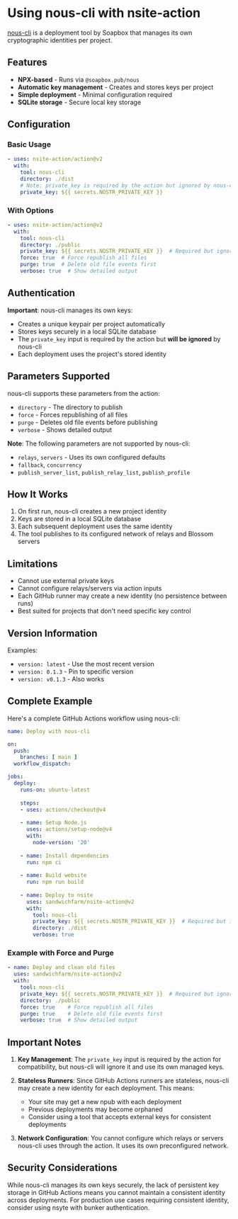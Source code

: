 # Using nous-cli with nsite-action

[nous-cli](https://gitlab.com/soapbox-pub/nous-cli) is a deployment tool by Soapbox that manages its own cryptographic identities per project.

## Features

- **NPX-based** - Runs via `@soapbox.pub/nous`
- **Automatic key management** - Creates and stores keys per project
- **Simple deployment** - Minimal configuration required
- **SQLite storage** - Secure local key storage

## Configuration

### Basic Usage

```yaml
- uses: nsite-action/action@v2
  with:
    tool: nous-cli
    directory: ./dist
    # Note: private_key is required by the action but ignored by nous-cli
    private_key: ${{ secrets.NOSTR_PRIVATE_KEY }}
```

### With Options

```yaml
- uses: nsite-action/action@v2
  with:
    tool: nous-cli
    directory: ./public
    private_key: ${{ secrets.NOSTR_PRIVATE_KEY }}  # Required but ignored
    force: true  # Force republish all files
    purge: true  # Delete old file events first
    verbose: true  # Show detailed output
```

## Authentication

**Important**: nous-cli manages its own keys:
- Creates a unique keypair per project automatically
- Stores keys securely in a local SQLite database
- The `private_key` input is required by the action but **will be ignored** by nous-cli
- Each deployment uses the project's stored identity

## Parameters Supported

nous-cli supports these parameters from the action:
- `directory` - The directory to publish
- `force` - Forces republishing of all files
- `purge` - Deletes old file events before publishing
- `verbose` - Shows detailed output

**Note**: The following parameters are not supported by nous-cli:
- `relays`, `servers` - Uses its own configured defaults
- `fallback`, `concurrency`
- `publish_server_list`, `publish_relay_list`, `publish_profile`

## How It Works

1. On first run, nous-cli creates a new project identity
2. Keys are stored in a local SQLite database
3. Each subsequent deployment uses the same identity
4. The tool publishes to its configured network of relays and Blossom servers

## Limitations

- Cannot use external private keys
- Cannot configure relays/servers via action inputs
- Each GitHub runner may create a new identity (no persistence between runs)
- Best suited for projects that don't need specific key control

## Version Information

Examples:
- `version: latest` - Use the most recent version
- `version: 0.1.3` - Pin to specific version
- `version: v0.1.3` - Also works

## Complete Example

Here's a complete GitHub Actions workflow using nous-cli:

```yaml
name: Deploy with nous-cli

on:
  push:
    branches: [ main ]
  workflow_dispatch:

jobs:
  deploy:
    runs-on: ubuntu-latest
    
    steps:
    - uses: actions/checkout@v4
    
    - name: Setup Node.js
      uses: actions/setup-node@v4
      with:
        node-version: '20'
        
    - name: Install dependencies
      run: npm ci
      
    - name: Build website
      run: npm run build
      
    - name: Deploy to nsite
      uses: sandwichfarm/nsite-action@v2
      with:
        tool: nous-cli
        private_key: ${{ secrets.NOSTR_PRIVATE_KEY }}  # Required but ignored
        directory: ./dist
        verbose: true
```

### Example with Force and Purge

```yaml
- name: Deploy and clean old files
  uses: sandwichfarm/nsite-action@v2
  with:
    tool: nous-cli
    private_key: ${{ secrets.NOSTR_PRIVATE_KEY }}  # Required but ignored
    directory: ./public
    force: true    # Force republish all files
    purge: true    # Delete old file events first
    verbose: true  # Show detailed output
```

## Important Notes

1. **Key Management**: The `private_key` input is required by the action for compatibility, but nous-cli will ignore it and use its own managed keys.

2. **Stateless Runners**: Since GitHub Actions runners are stateless, nous-cli may create a new identity for each deployment. This means:
   - Your site may get a new npub with each deployment
   - Previous deployments may become orphaned
   - Consider using a tool that accepts external keys for consistent deployments

3. **Network Configuration**: You cannot configure which relays or servers nous-cli uses through the action. It uses its own preconfigured network.

## Security Considerations

While nous-cli manages its own keys securely, the lack of persistent key storage in GitHub Actions means you cannot maintain a consistent identity across deployments. For production use cases requiring consistent identity, consider using nsyte with bunker authentication.